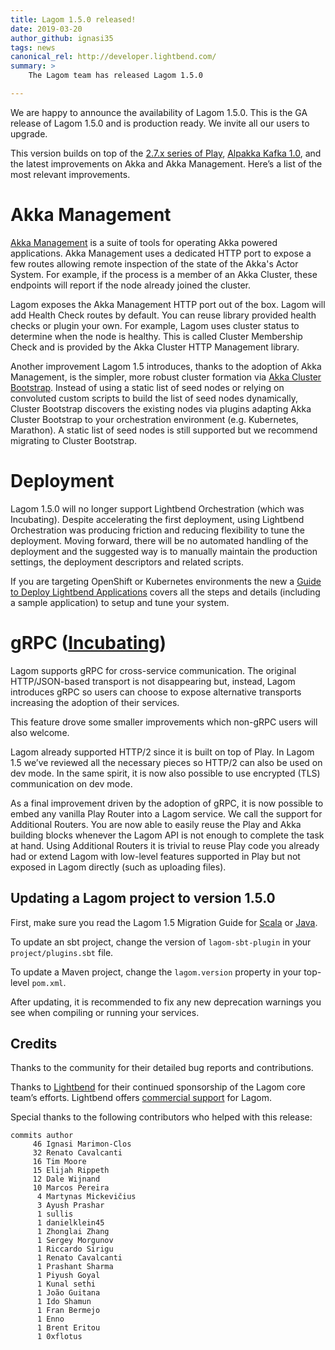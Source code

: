 ```yaml
---
title: Lagom 1.5.0 released!
date: 2019-03-20
author_github: ignasi35
tags: news
canonical_rel: http://developer.lightbend.com/
summary: >
    The Lagom team has released Lagom 1.5.0

---
```


We are happy to announce the availability of Lagom 1.5.0. This is the GA release of Lagom 1.5.0 and is production ready. We invite all our users to upgrade.

This version builds on top of the [2.7.x series of Play](https://blog.playframework.com/play-2-7-0-is-here/), [Alpakka Kafka 1.0](https://akka.io/blog/news/2019/02/28/alpakka-kafka-1.0-released), and the latest improvements on Akka and Akka Management. Here’s a list of the most relevant improvements.



# Akka Management

[Akka Management](https://developer.lightbend.com/docs/akka-management/current/) is a suite of tools for operating Akka powered applications. Akka Management uses a dedicated HTTP port to expose a few routes allowing remote inspection of the state of the Akka's Actor System. For example, if the process is a member of an Akka Cluster, these endpoints will report if the node already joined the cluster.

Lagom exposes the Akka Management HTTP port out of the box. Lagom will add Health Check routes by default. You can reuse library provided health checks or plugin your own. For example, Lagom uses cluster status to determine when the node is healthy. This is called Cluster Membership Check and is provided by the Akka Cluster HTTP Management library.

Another improvement Lagom 1.5 introduces, thanks to the adoption of Akka Management, is the simpler, more robust cluster formation via [Akka Cluster Bootstrap](https://developer.lightbend.com/docs/akka-management/current/bootstrap/). Instead of using a static list of seed nodes or relying on convoluted custom scripts to build the list of seed nodes dynamically, Cluster Bootstrap discovers the existing nodes via plugins adapting Akka Cluster Bootstrap to your orchestration environment (e.g. Kubernetes, Marathon). A static list of seed nodes is still supported but we recommend migrating to Cluster Bootstrap.

# Deployment

Lagom 1.5.0 will no longer support Lightbend Orchestration (which was Incubating). Despite accelerating the first deployment, using Lightbend Orchestration was producing friction and reducing flexibility to tune the deployment. Moving forward, there will be no automated handling of the deployment and the suggested way is to manually maintain the production settings, the deployment descriptors and related scripts.

If you are targeting OpenShift or Kubernetes environments the new a [Guide to Deploy Lightbend Applications](https://developer.lightbend.com/guides/openshift-deployment/) covers all the steps and details (including a sample application) to setup and tune your system.

# gRPC ([Incubating](https://developer.lightbend.com/docs/reactive-platform/2.0/support-terminology/index.html#incubating))

Lagom supports gRPC for cross-service communication. The original HTTP/JSON-based transport is not disappearing but, instead, Lagom introduces gRPC so users can choose to expose alternative transports increasing the adoption of their services.

This feature drove some smaller improvements which non-gRPC users will also welcome.

Lagom already supported HTTP/2 since it is built on top of Play. In Lagom 1.5 we’ve reviewed all the necessary pieces so HTTP/2 can also be used on dev mode. In the same spirit, it is now also possible to use encrypted (TLS) communication on dev mode.

As a final improvement driven by the adoption of gRPC, it is now possible to embed any vanilla Play Router into a Lagom service. We call the support for Additional Routers. You are now able to easily reuse the Play and Akka building blocks whenever the Lagom API is not enough to complete the task at hand. Using Additional Routers it is trivial to reuse Play code you already had or extend Lagom with low-level features supported in Play but not exposed in Lagom directly (such as uploading files).

## Updating a Lagom project to version 1.5.0

First, make sure you read the Lagom 1.5 Migration Guide for [Scala](https://www.lagomframework.com/documentation/latest/scala/Migration15.html) or [Java](https://www.lagomframework.com/documentation/latest/java/Migration15.html).

To update an sbt project, change the version of `lagom-sbt-plugin` in your `project/plugins.sbt` file.

To update a Maven project, change the `lagom.version` property in your top-level `pom.xml`.

After updating, it is recommended to fix any new deprecation warnings you see when compiling or running your services.

## Credits

Thanks to the community for their detailed bug reports and contributions.

Thanks to [Lightbend](https://www.lightbend.com/) for their continued sponsorship of the Lagom core team’s efforts. Lightbend offers [commercial support](https://www.lightbend.com/subscription) for Lagom.

Special thanks to the following contributors who helped with this release:

```
commits author    
     46 Ignasi Marimon-Clos
     32 Renato Cavalcanti
     16 Tim Moore
     15 Elijah Rippeth
     12 Dale Wijnand
     10 Marcos Pereira
      4 Martynas Mickevičius
      3 Ayush Prashar
      1 sullis
      1 danielklein45
      1 Zhonglai Zhang
      1 Sergey Morgunov
      1 Riccardo Sirigu
      1 Renato Cavalcanti
      1 Prashant Sharma
      1 Piyush Goyal
      1 Kunal sethi
      1 João Guitana
      1 Ido Shamun
      1 Fran Bermejo
      1 Enno
      1 Brent Eritou  
      1 0xflotus
```
